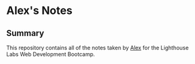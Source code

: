 # Alex's Notes

## Summary

This repository contains all of the notes taken by [Alex](https://github.com/lxg1992) for the Lighthouse Labs Web Development Bootcamp.
